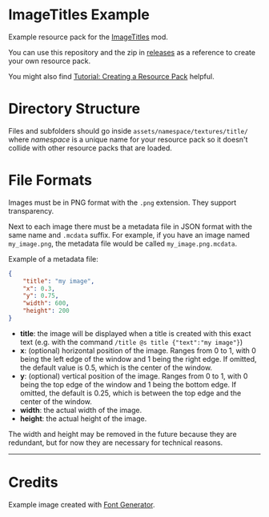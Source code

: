 # ImageTitles Example
Example resource pack for the [ImageTitles](https://github.com/alejandrocoria/ImageTitles) mod.

You can use this repository and the zip in [releases](https://github.com/alejandrocoria/ImageTitles-Example/releases) as a reference to create your own resource pack.

You might also find [Tutorial: Creating a Resource Pack](https://minecraft.wiki/w/Tutorial:Creating_a_resource_pack) helpful.

# Directory Structure
Files and subfolders should go inside `assets/namespace/textures/title/` where *namespace* is a unique name for your resource pack so it doesn't collide with other resource packs that are loaded.

# File Formats
Images must be in PNG format with the `.png` extension. They support transparency.

Next to each image there must be a metadata file in JSON format with the same name and `.mcdata` suffix. For example, if you have an image named `my_image.png`, the metadata file would be called `my_image.png.mcdata`.

Example of a metadata file:
```JSON
{
	"title": "my image",
	"x": 0.3,
	"y": 0.75,
	"width": 600,
	"height": 200
}
```

* **title**: the image will be displayed when a title is created with this exact text (e.g. with the command `/title @s title {"text":"my image"}`)
* **x**: (optional) horizontal position of the image. Ranges from 0 to 1, with 0 being the left edge of the window and 1 being the right edge. If omitted, the default value is 0.5, which is the center of the window.
* **y**: (optional) vertical position of the image. Ranges from 0 to 1, with 0 being the top edge of the window and 1 being the bottom edge. If omitted, the default is 0.25, which is between the top edge and the center of the window.
* **width**: the actual width of the image.
* **height**: the actual height of the image.

The width and height may be removed in the future because they are redundant, but for now they are necessary for technical reasons.

---
# Credits
Example image created with [Font Generator](https://www.textstudio.com/).
